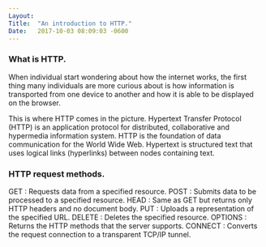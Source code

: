 ```yaml
---
Layout:	
Title:	"An introduction to HTTP."
Date:	2017-10-03 08:09:03 -0600
---
```


### What is HTTP.
When individual start wondering about how the internet works, the first thing many individuals are more curious about is how information is transported from one device to another and how it is able to be displayed on the browser.

This is where HTTP comes in the picture.
Hypertext Transfer Protocol (HTTP) is an application protocol for distributed, collaborative and hypermedia information system.
HTTP is the foundation of data communication for the World Wide Web.
Hypertext is structured text that uses logical links (hyperlinks) between nodes containing text.

### HTTP request methods.
GET : Requests data from a specified resource.
POST : Submits data to be processed to a specified resource.
HEAD : Same as GET but returns only HTTP headers and no document body.
PUT : Uploads a representation of the specified URL.
DELETE : Deletes the specified resource.
OPTIONS : Returns the HTTP methods that the server supports.
CONNECT : Converts the request connection to a transparent TCP/IP tunnel.